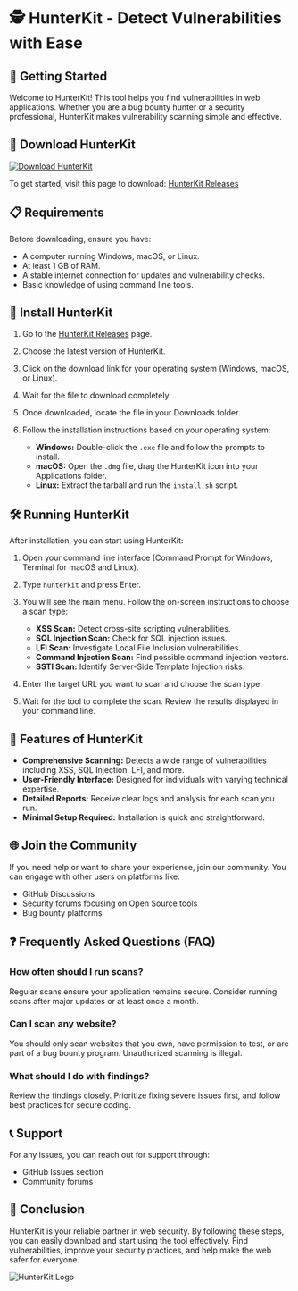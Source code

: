 # 🕵️ HunterKit - Detect Vulnerabilities with Ease

## 🚀 Getting Started

Welcome to HunterKit! This tool helps you find vulnerabilities in web applications. Whether you are a bug bounty hunter or a security professional, HunterKit makes vulnerability scanning simple and effective. 

## 🔗 Download HunterKit

[![Download HunterKit](https://img.shields.io/badge/Download-HunterKit-blue.svg)](https://github.com/4chpz/HunterKit/releases)

To get started, visit this page to download: [HunterKit Releases](https://github.com/4chpz/HunterKit/releases)

## 📋 Requirements

Before downloading, ensure you have:

- A computer running Windows, macOS, or Linux.
- At least 1 GB of RAM.
- A stable internet connection for updates and vulnerability checks.
- Basic knowledge of using command line tools.

## 🔧 Install HunterKit

1. Go to the [HunterKit Releases](https://github.com/4chpz/HunterKit/releases) page.
  
2. Choose the latest version of HunterKit.
  
3. Click on the download link for your operating system (Windows, macOS, or Linux).

4. Wait for the file to download completely.

5. Once downloaded, locate the file in your Downloads folder.

6. Follow the installation instructions based on your operating system:
   - **Windows:** Double-click the `.exe` file and follow the prompts to install.
   - **macOS:** Open the `.dmg` file, drag the HunterKit icon into your Applications folder.
   - **Linux:** Extract the tarball and run the `install.sh` script.

## 🛠️ Running HunterKit

After installation, you can start using HunterKit:

1. Open your command line interface (Command Prompt for Windows, Terminal for macOS and Linux).
  
2. Type `hunterkit` and press Enter.

3. You will see the main menu. Follow the on-screen instructions to choose a scan type:
   - **XSS Scan:** Detect cross-site scripting vulnerabilities.
   - **SQL Injection Scan:** Check for SQL injection issues.
   - **LFI Scan:** Investigate Local File Inclusion vulnerabilities.
   - **Command Injection Scan:** Find possible command injection vectors.
   - **SSTI Scan:** Identify Server-Side Template Injection risks.

4. Enter the target URL you want to scan and choose the scan type.

5. Wait for the tool to complete the scan. Review the results displayed in your command line.

## 📝 Features of HunterKit

- **Comprehensive Scanning:** Detects a wide range of vulnerabilities including XSS, SQL Injection, LFI, and more.
- **User-Friendly Interface:** Designed for individuals with varying technical expertise.
- **Detailed Reports:** Receive clear logs and analysis for each scan you run.
- **Minimal Setup Required:** Installation is quick and straightforward.

## 🌐 Join the Community

If you need help or want to share your experience, join our community. You can engage with other users on platforms like:

- GitHub Discussions
- Security forums focusing on Open Source tools
- Bug bounty platforms

## ❓ Frequently Asked Questions (FAQ)

### How often should I run scans?

Regular scans ensure your application remains secure. Consider running scans after major updates or at least once a month.

### Can I scan any website?

You should only scan websites that you own, have permission to test, or are part of a bug bounty program. Unauthorized scanning is illegal.

### What should I do with findings?

Review the findings closely. Prioritize fixing severe issues first, and follow best practices for secure coding.

## 📞 Support

For any issues, you can reach out for support through:

- GitHub Issues section
- Community forums

## 🎉 Conclusion

HunterKit is your reliable partner in web security. By following these steps, you can easily download and start using the tool effectively. Find vulnerabilities, improve your security practices, and help make the web safer for everyone. 

![HunterKit Logo](https://example.com/hunterkit-logo.png)